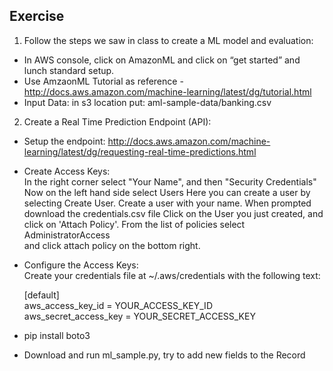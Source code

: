 ## Exercise
1) Follow the steps we saw in class to create a ML model and evaluation:  
- In AWS console, click on AmazonML and click on “get started” 
	and lunch standard setup.
- Use AmzaonML Tutorial as reference - http://docs.aws.amazon.com/machine-learning/latest/dg/tutorial.html
- Input Data: 
  in s3 location put: aml-sample-data/banking.csv

2) Create a Real Time Prediction Endpoint (API):
- Setup the endpoint: 
  http://docs.aws.amazon.com/machine-learning/latest/dg/requesting-real-time-predictions.html
- Create Access Keys:  
  In the right corner select "Your Name", and then "Security Credentials"
  Now on the left hand side select Users
  Here you can create a user by selecting Create User. Create a user with your name. When prompted 
  download the credentials.csv file
  Click on the User you just created, and click on 'Attach Policy'. From the list of policies select AdministratorAccess  
  and click attach policy on the bottom right.
- Configure the Access Keys:   
  Create your credentials file at ~/.aws/credentials with the following text:
    
  [default]  
  aws_access_key_id = YOUR_ACCESS_KEY_ID  
  aws_secret_access_key = YOUR_SECRET_ACCESS_KEY  
  
- pip install boto3
- Download and run ml_sample.py, try to add new fields to the Record
